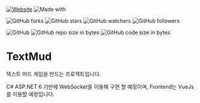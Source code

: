[![Website](https://img.shields.io/website-up-down-green-red/http/shields.io.svg?label=elky-essay)](https://elky84.github.io)
![Made with](https://img.shields.io/badge/made%20with-.NET6-blue.svg)

![GitHub forks](https://img.shields.io/github/forks/elky84/TextMud.svg?style=social&label=Fork)
![GitHub stars](https://img.shields.io/github/stars/elky84/TextMud.svg?style=social&label=Stars)
![GitHub watchers](https://img.shields.io/github/watchers/elky84/TextMud.svg?style=social&label=Watch)
![GitHub followers](https://img.shields.io/github/followers/elky84.svg?style=social&label=Follow)

![GitHub](https://img.shields.io/github/license/mashape/apistatus.svg)
![GitHub repo size in bytes](https://img.shields.io/github/repo-size/elky84/TextMud.svg)
![GitHub code size in bytes](https://img.shields.io/github/languages/code-size/elky84/TextMud.svg)

# TextMud
텍스트 머드 게임을 만드는 프로젝트입니다.

C# ASP.NET 6 기반에 WebSocket을 이용해 구현 할 예정이며, Frontend는 VueJs를 이용할 예정입니다.
